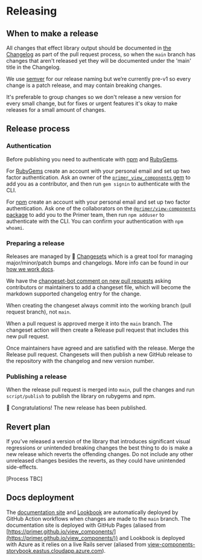# Releasing

## When to make a release

All changes that effect library output should be documented in [the Changelog](https://github.com/primer/view_components/blob/main/CHANGELOG.md) as part of the pull request process, so when the `main` branch has changes that aren't released yet they will be documented under the 'main' title in the Changelog.

We use [semver](https://semver.org/) for our release naming but we’re currently pre-v1 so every change is a patch release, and may contain breaking changes.

It's preferable to group changes so we don't release a new version for every small change, but for fixes or urgent features it's okay to make releases for a small amount of changes.

## Release process

### Authentication

Before publishing you need to authenticate with [npm](https://www.npmjs.com/) and [RubyGems](https://rubygems.org/).

For [RubyGems](https://rubygems.org/) create an account with your personal email and set up two factor authentication. Ask an owner of the [`primer_view_components` gem](https://rubygems.org/gems/primer_view_components) to add you as a contributor, and then run `gem signin` to authenticate with the CLI.

For [npm](https://www.npmjs.com/) create an account with your personal email and set up two factor authentication. Ask one of the collaborators on the [`@primer/view-components` package](https://www.npmjs.com/package/@primer/view-components) to add you to the Primer team, then run `npm adduser` to authenticate with the CLI. You can confirm your authentication with `npm whoami`.

### Preparing a release

Releases are managed by 🦋 [Changesets](https://github.com/atlassian/changesets#documentation) which is a great tool for managing major/minor/patch bumps and changelogs. More info can be found in our [how we work docs](https://github.com/github/design-infrastructure/blob/main/how-we-work/engineering/changesets.md#using-changesets-to-prepare-and-publish-a-release).

We have the [changeset-bot comment on new pull requests](https://github.com/changesets/bot#readme) asking contributors or maintainers to add a changeset file, which will become the markdown supported changelog entry for the change.

When creating the changeset always commit into the working branch (pull request branch), not `main`.

When a pull request is approved merge it into the `main` branch. The changeset action will then create a Release pull request that includes this new pull request.

Once maintainers have agreed and are satisfied with the release. Merge the Release pull request. Changesets will then publish a new GitHub release to the repository with the changelog and new version number.

### Publishing a release

When the release pull request is merged into `main`, pull the changes and run `script/publish` to publish the library on rubygems and npm.

🎉 Congratulations! The new release has been published.

## Revert plan

If you’ve released a version of the library that introduces significant visual regressions or unintended breaking changes the best thing to do is make a new release which reverts the offending changes. Do not include any other unreleased changes besides the reverts, as they could have unintended side-effects.

[Process TBC]

## Docs deployment

The [documentation site](https://primer.style/view-components) and [Lookbook](https://primer.style/view-components/lookbook) are automatically deployed by GitHub Action workflows when changes are made to the `main` branch. The documentation site is deployed with GitHub Pages (aliased from [https://primer.github.io/view_components/](https://primer.github.io/view_components/)) and Lookbook is deployed with Azure as it relies on a live Rails server (aliased from [view-components-storybook.eastus.cloudapp.azure.com](https://view-components-storybook.eastus.cloudapp.azure.com)).

